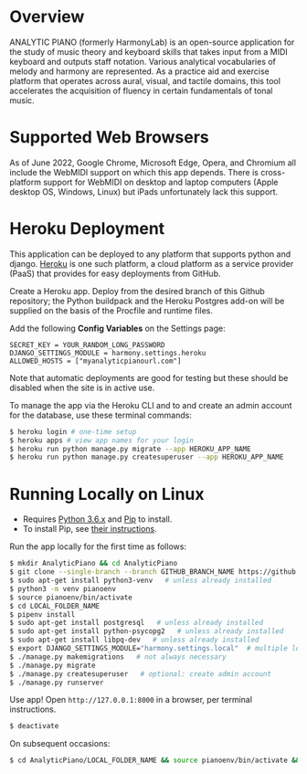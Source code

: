 # Overview

ANALYTIC PIANO (formerly HarmonyLab) is an open-source application for the study of music theory and keyboard skills that takes input from a MIDI keyboard and outputs staff notation. Various analytical vocabularies of melody and harmony are represented. As a practice aid and exercise platform that operates across aural, visual, and tactile domains, this tool accelerates the acquisition of fluency in certain fundamentals of tonal music.

# Supported Web Browsers

As of June 2022, Google Chrome, Microsoft Edge, Opera, and Chromium all include the WebMIDI support on which this app depends. There is cross-platform support for WebMIDI on desktop and laptop computers (Apple desktop OS, Windows, Linux) but iPads unfortunately lack this support.

# Heroku Deployment

This application can be deployed to any platform that supports python and django. [Heroku](https://heroku.com/) is one such platform, a cloud platform as a service provider (PaaS) that provides for easy deployments from GitHub. 

Create a Heroku app. Deploy from the desired branch of this Github repository; the Python buildpack and the Heroku Postgres add-on will be supplied on the basis of the Procfile and runtime files.

Add the following  **Config Variables** on the Settings page:

```
SECRET_KEY = YOUR_RANDOM_LONG_PASSWORD
DJANGO_SETTINGS_MODULE = harmony.settings.heroku
ALLOWED_HOSTS = ["myanalyticpianourl.com"]
```

Note that automatic deployments are good for testing but these should be disabled when the site is in active use.

To manage the app via the Heroku CLI and to and create an admin account for the database, use these terminal commands:

```bash
$ heroku login # one-time setup
$ heroku apps # view app names for your login
$ heroku run python manage.py migrate --app HEROKU_APP_NAME
$ heroku run python manage.py createsuperuser --app HEROKU_APP_NAME
```

# Running Locally on Linux

- Requires [Python 3.6.x](http://python.org/downloads/) and [Pip](http://www.pip-installer.org/) to install. 
- To install Pip, see [their instructions](http://www.pip-installer.org/en/latest/installing.html).

Run the app locally for the first time as follows:

```sh
$ mkdir AnalyticPiano && cd AnalyticPiano
$ git clone --single-branch --branch GITHUB_BRANCH_NAME https://github.com/ospreyelm/HarmonyLab.git LOCAL_FOLDER_NAME
$ sudo apt-get install python3-venv   # unless already installed
$ python3 -m venv pianoenv
$ source pianoenv/bin/activate
$ cd LOCAL_FOLDER_NAME
$ pipenv install
$ sudo apt-get install postgresql   # unless already installed
$ sudo apt-get install python-psycopg2   # unless already installed
$ sudo apt-get install libpq-dev   # unless already installed
$ export DJANGO_SETTINGS_MODULE="harmony.settings.local"  # multiple local clones will use the same database!
$ ./manage.py makemigrations   # not always necessary
$ ./manage.py migrate
$ ./manage.py createsuperuser   # optional: create admin account
$ ./manage.py runserver
```
Use app! Open ```http://127.0.0.1:8000``` in a browser, per terminal instructions.

```sh
$ deactivate
```

On subsequent occasions:

```sh
$ cd AnalyticPiano/LOCAL_FOLDER_NAME && source pianoenv/bin/activate && export DJANGO_SETTINGS_MODULE="harmony.settings.local" && ./manage.py runserver
```
